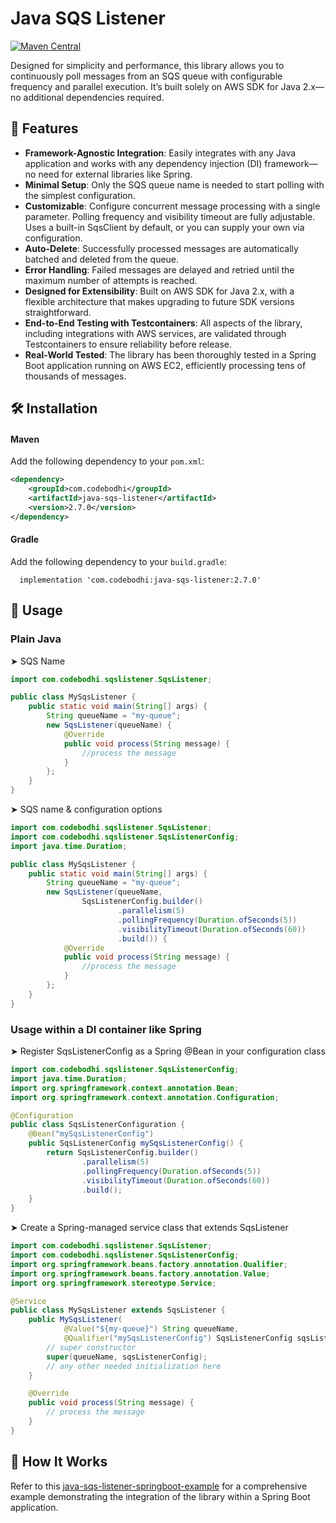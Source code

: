 # Java SQS Listener 
[![Maven Central](https://img.shields.io/maven-central/v/com.codebodhi/java-sqs-listener.svg?label=Maven%20Central)](https://search.maven.org/artifact/com.codebodhi/java-sqs-listener)

Designed for simplicity and performance, this library allows you to continuously poll messages from an SQS queue with configurable frequency and parallel execution. It’s built solely on AWS SDK for Java 2.x—no additional dependencies required.

## 🚀 Features

- **Framework-Agnostic Integration**: Easily integrates with any Java application and works with any dependency injection (DI) framework—no need for external libraries like Spring.
- **Minimal Setup**: Only the SQS queue name is needed to start polling with the simplest configuration.
- **Customizable**: Configure concurrent message processing with a single parameter. Polling frequency and visibility timeout are fully adjustable. Uses a built-in SqsClient by default, or you can supply your own via configuration.
- **Auto-Delete**: Successfully processed messages are automatically batched and deleted from the queue.
- **Error Handling**: Failed messages are delayed and retried until the maximum number of attempts is reached.
- **Designed for Extensibility**: Built on AWS SDK for Java 2.x, with a flexible architecture that makes upgrading to future SDK versions straightforward.
- **End-to-End Testing with Testcontainers**: All aspects of the library, including integrations with AWS services, are validated through Testcontainers to ensure reliability before release.
- **Real-World Tested**: The library has been thoroughly tested in a Spring Boot application running on AWS EC2, efficiently processing tens of thousands of messages.

## 🛠 Installation

#### Maven
Add the following dependency to your `pom.xml`:

```xml
<dependency>
    <groupId>com.codebodhi</groupId>
    <artifactId>java-sqs-listener</artifactId>
    <version>2.7.0</version>
</dependency>
```

#### Gradle
Add the following dependency to your `build.gradle`:
```
  implementation 'com.codebodhi:java-sqs-listener:2.7.0'
```

## 🔧 Usage

### Plain Java
➤ SQS Name
````Java
import com.codebodhi.sqslistener.SqsListener;

public class MySqsListener {
    public static void main(String[] args) {
        String queueName = "my-queue";
        new SqsListener(queueName) {
            @Override
            public void process(String message) {
                //process the message
            }
        };
    }
}
````

➤ SQS name & configuration options
````Java
import com.codebodhi.sqslistener.SqsListener;
import com.codebodhi.sqslistener.SqsListenerConfig;
import java.time.Duration;

public class MySqsListener {
    public static void main(String[] args) {
        String queueName = "my-queue";
        new SqsListener(queueName,
                SqsListenerConfig.builder()
                        .parallelism(5)
                        .pollingFrequency(Duration.ofSeconds(5))
                        .visibilityTimeout(Duration.ofSeconds(60))
                        .build()) {
            @Override
            public void process(String message) {
                //process the message
            }
        };
    }
}
````

### Usage within a DI container like Spring 
➤ Register SqsListenerConfig as a Spring @Bean in your configuration class 
````Java
import com.codebodhi.sqslistener.SqsListenerConfig;
import java.time.Duration;
import org.springframework.context.annotation.Bean;
import org.springframework.context.annotation.Configuration;

@Configuration
public class SqsListenerConfiguration {
    @Bean("mySqsListenerConfig")
    public SqsListenerConfig mySqsListenerConfig() {
        return SqsListenerConfig.builder()
                .parallelism(5)
                .pollingFrequency(Duration.ofSeconds(5))
                .visibilityTimeout(Duration.ofSeconds(60))
                .build();
    }
}
````
➤ Create a Spring-managed service class that extends SqsListener 
````Java
import com.codebodhi.sqslistener.SqsListener;
import com.codebodhi.sqslistener.SqsListenerConfig;
import org.springframework.beans.factory.annotation.Qualifier;
import org.springframework.beans.factory.annotation.Value;
import org.springframework.stereotype.Service;

@Service
public class MySqsListener extends SqsListener {
    public MySqsListener(
            @Value("${my-queue}") String queueName,
            @Qualifier("mySqsListenerConfig") SqsListenerConfig sqsListenerConfig) {
        // super constructor
        super(queueName, sqsListenerConfig);
        // any other needed initialization here
    }

    @Override
    public void process(String message) {
        // process the message
    }
}
````
## 🧠 How It Works

Refer to this [java-sqs-listener-springboot-example](https://github.com/codebodhi/java-sqs-listener-springboot-example) for a comprehensive example demonstrating the integration of the library within a Spring Boot application. 